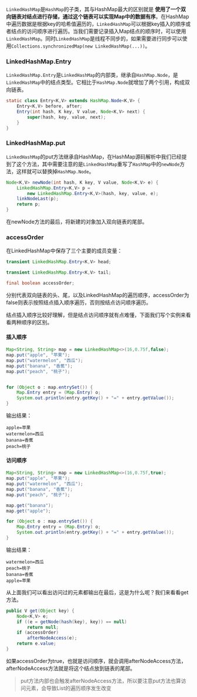
`LinkedHashMap`是`HashMap`的子类，其与HashMap最大的区别就是 **使用了一个双向链表对结点进行存储，通过这个链表可以实现Map中的数据有序**。在HashMap中遍历数据是根据key的哈希值遍历的，`LinkedHashMap`可以根据key插入的顺序或者结点的访问顺序进行遍历。当我们需要记录插入Map结点的顺序时，可以使用`LinkedHashMap`。同时`LinkedHashMap`是线程不同步的，如果需要进行同步可以使用`Collections.synchronizedMap(new LinkedHashMap(...))`。

<!--more-->

### LinkedHashMap.Entry

`LinkedHashMap.Entry`是`LinkedHashMap`的内部类，继承自`HashMap.Node`，是`LinkedHashMap`中的结点类型。它相比于`HashMap.Node`就增加了两个引用，构成双向链表。

```Java
static class Entry<K,V> extends HashMap.Node<K,V> {
    Entry<K,V> before, after;
    Entry(int hash, K key, V value, Node<K,V> next) {
        super(hash, key, value, next);
    }
}
```

### LinkedHashMap.put

`LinkedHashMap`的put方法继承自HashMap，在HashMap源码解析中我们已经提到了这个方法，其中需要注意的是`LinkedHashMap`重写了`HashMap`中的`newNode`方法，这样就可以替换掉`HashMap.Node`。

```Java
Node<K,V> newNode(int hash, K key, V value, Node<K,V> e) {
    LinkedHashMap.Entry<K,V> p =
        new LinkedHashMap.Entry<K,V>(hash, key, value, e);
    linkNodeLast(p);
    return p;
}
```

在newNode方法的最后，将新建的对象加入双向链表的尾部。

### accessOrder

在LinkedHashMap中保存了三个主要的成员变量：

```Java
transient LinkedHashMap.Entry<K,V> head;

transient LinkedHashMap.Entry<K,V> tail;

final boolean accessOrder;
```

分别代表双向链表的头、尾，以及LinkedHashMap的遍历顺序，accessOrder为false则表示按照结点插入顺序遍历，否则按结点访问顺序遍历。

结点插入顺序比较好理解，但是结点访问顺序就有点难懂，下面我们写个实例来看看两种顺序的区别。

#### 插入顺序

```Java
Map<String, String> map = new LinkedHashMap<>(16,0.75f,false);
map.put("apple", "苹果");
map.put("watermelon", "西瓜");
map.put("banana", "香蕉");
map.put("peach", "桃子");


for (Object o : map.entrySet()) {
    Map.Entry entry = (Map.Entry) o;
    System.out.println(entry.getKey() + "=" + entry.getValue());
}
```

输出结果：

```
apple=苹果
watermelon=西瓜
banana=香蕉
peach=桃子
```

#### 访问顺序

```Java
Map<String, String> map = new LinkedHashMap<>(16,0.75f,true);
map.put("apple", "苹果");
map.put("watermelon", "西瓜");
map.put("banana", "香蕉");
map.put("peach", "桃子");

map.get("banana");
map.get("apple");

for (Object o : map.entrySet()) {
    Map.Entry entry = (Map.Entry) o;
    System.out.println(entry.getKey() + "=" + entry.getValue());
}
```

输出结果：

```
watermelon=西瓜
peach=桃子
banana=香蕉
apple=苹果
```


从上面我们可以看出访问过的元素都输出在最后，这是为什么呢？我们来看看get方法。

```Java
public V get(Object key) {
    Node<K,V> e;
    if ((e = getNode(hash(key), key)) == null)
        return null;
    if (accessOrder)
        afterNodeAccess(e);
    return e.value;
}
```

如果accessOrder为true，也就是访问顺序，就会调用afterNodeAccess方法，afterNodeAccess方法就是将这个结点放到链表的尾部。

> put方法内部也会触发afterNodeAccess方法，所以要注意put方法也算访问元素，会导致List的遍历顺序发生改变
